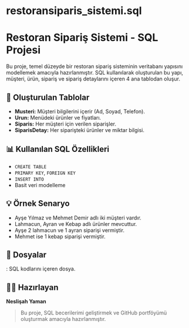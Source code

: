 # restoransiparis_sistemi.sql
# Restoran Sipariş Sistemi - SQL Projesi

Bu proje, temel düzeyde bir restoran sipariş sisteminin veritabanı yapısını modellemek amacıyla hazırlanmıştır. SQL kullanılarak oluşturulan bu yapı, müşteri, ürün, sipariş ve sipariş detaylarını içeren 4 ana tablodan oluşur.

## 🔧 Oluşturulan Tablolar

- **Musteri:** Müşteri bilgilerini içerir (Ad, Soyad, Telefon).
- **Urun:** Menüdeki ürünler ve fiyatları.
- **Siparis:** Her müşteri için verilen siparişler.
- **SiparisDetay:** Her siparişteki ürünler ve miktar bilgisi.

## 📊 Kullanılan SQL Özellikleri

- `CREATE TABLE`
- `PRIMARY KEY`, `FOREIGN KEY`
- `INSERT INTO`
- Basit veri modelleme

## 💡 Örnek Senaryo

- Ayşe Yılmaz ve Mehmet Demir adlı iki müşteri vardır.
- Lahmacun, Ayran ve Kebap adlı ürünler mevcuttur.
- Ayşe 2 lahmacun ve 1 ayran siparişi vermiştir.
- Mehmet ise 1 kebap siparişi vermiştir.

## 📁 Dosyalar

: SQL kodlarını içeren dosya.

## 🧑‍💻 Hazırlayan

**Neslişah Yaman**  


> Bu proje, SQL becerilerimi geliştirmek ve GitHub portföyümü oluşturmak amacıyla hazırlanmıştır.
